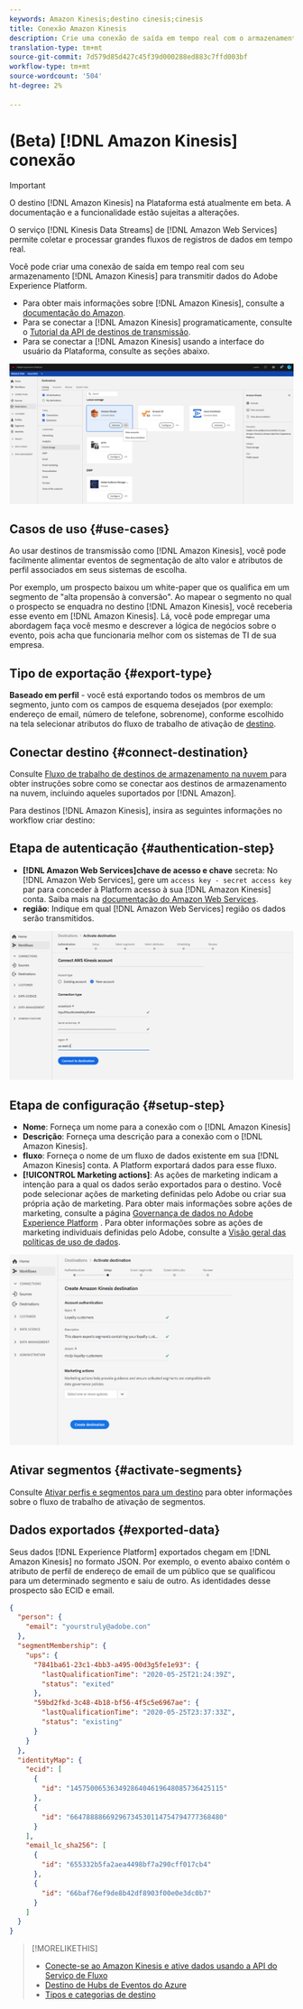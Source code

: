 ```yaml
---
keywords: Amazon Kinesis;destino cinesis;cinesis
title: Conexão Amazon Kinesis
description: Crie uma conexão de saída em tempo real com o armazenamento do Amazon Kinesis para fazer o stream de dados do Adobe Experience Platform.
translation-type: tm+mt
source-git-commit: 7d579d85d427c45f39d000288ed883c7ffd003bf
workflow-type: tm+mt
source-wordcount: '504'
ht-degree: 2%

---
```



# (Beta) [!DNL Amazon Kinesis] conexão

>[!IMPORTANT]
>
>O destino [!DNL Amazon Kinesis] na Plataforma está atualmente em beta. A documentação e a funcionalidade estão sujeitas a alterações.

O serviço [!DNL Kinesis Data Streams] de [!DNL Amazon Web Services] permite coletar e processar grandes fluxos de registros de dados em tempo real.

Você pode criar uma conexão de saída em tempo real com seu armazenamento [!DNL Amazon Kinesis] para transmitir dados do Adobe Experience Platform.

* Para obter mais informações sobre [!DNL Amazon Kinesis], consulte a [documentação do Amazon](https://docs.aws.amazon.com/streams/latest/dev/introduction.html).
* Para se conectar a [!DNL Amazon Kinesis] programaticamente, consulte o [Tutorial da API de destinos de transmissão](../../api/streaming-destinations.md).
* Para se conectar a [!DNL Amazon Kinesis] usando a interface do usuário da Plataforma, consulte as seções abaixo.

![Amazon Kinesis na interface do usuário](../../assets/catalog/cloud-storage/amazon-kinesis/catalog.png)

## Casos de uso {#use-cases}

Ao usar destinos de transmissão como [!DNL Amazon Kinesis], você pode facilmente alimentar eventos de segmentação de alto valor e atributos de perfil associados em seus sistemas de escolha.

Por exemplo, um prospecto baixou um white-paper que os qualifica em um segmento de &quot;alta propensão à conversão&quot;. Ao mapear o segmento no qual o prospecto se enquadra no destino [!DNL Amazon Kinesis], você receberia esse evento em [!DNL Amazon Kinesis]. Lá, você pode empregar uma abordagem faça você mesmo e descrever a lógica de negócios sobre o evento, pois acha que funcionaria melhor com os sistemas de TI de sua empresa.

## Tipo de exportação {#export-type}

**Baseado em perfil**  - você está exportando todos os membros de um segmento, junto com os campos de esquema desejados (por exemplo: endereço de email, número de telefone, sobrenome), conforme escolhido na tela selecionar atributos do fluxo de trabalho de ativação de  [destino](../../ui/activate-destinations.md#select-attributes).

## Conectar destino {#connect-destination}

Consulte [Fluxo de trabalho de destinos de armazenamento na nuvem ](./workflow.md)para obter instruções sobre como se conectar aos destinos de armazenamento na nuvem, incluindo aqueles suportados por [!DNL Amazon].

Para destinos [!DNL Amazon Kinesis], insira as seguintes informações no workflow criar destino:

## Etapa de autenticação {#authentication-step}

* **[!DNL Amazon Web Services]chave de acesso e chave** secreta: No  [!DNL Amazon Web Services], gere um  `access key - secret access key` par para conceder à Platform acesso à sua  [!DNL Amazon Kinesis] conta. Saiba mais na [documentação do Amazon Web Services](https://docs.aws.amazon.com/IAM/latest/UserGuide/id_credentials_access-keys.html).
* **região**: Indique em qual  [!DNL Amazon Web Services] região os dados serão transmitidos.

![Campos de entrada na etapa da conta](../../assets/catalog/cloud-storage/amazon-kinesis/account.png)

## Etapa de configuração {#setup-step}

* **Nome**: Forneça um nome para a conexão com o  [!DNL Amazon Kinesis]
* **Descrição**: Forneça uma descrição para a conexão com o  [!DNL Amazon Kinesis].
* **fluxo**: Forneça o nome de um fluxo de dados existente em sua  [!DNL Amazon Kinesis] conta. A Platform exportará dados para esse fluxo.
* **[!UICONTROL Marketing actions]**: As ações de marketing indicam a intenção para a qual os dados serão exportados para o destino. Você pode selecionar ações de marketing definidas pelo Adobe ou criar sua própria ação de marketing. Para obter mais informações sobre ações de marketing, consulte a página [Governança de dados no Adobe Experience Platform](../../../data-governance/policies/overview.md) . Para obter informações sobre as ações de marketing individuais definidas pelo Adobe, consulte a [Visão geral das políticas de uso de dados](../../../data-governance/policies/overview.md).

![Campos de entrada na etapa de autenticação](../../assets/catalog/cloud-storage/amazon-kinesis/setup.png)

<!--

>[!IMPORTANT]
>
>Platform needs `write` permissions on the bucket object where the export files will be delivered.

-->

## Ativar segmentos {#activate-segments}

Consulte [Ativar perfis e segmentos para um destino](../../ui/activate-destinations.md) para obter informações sobre o fluxo de trabalho de ativação de segmentos.

## Dados exportados {#exported-data}

Seus dados [!DNL Experience Platform] exportados chegam em [!DNL Amazon Kinesis] no formato JSON. Por exemplo, o evento abaixo contém o atributo de perfil de endereço de email de um público que se qualificou para um determinado segmento e saiu de outro. As identidades desse prospecto são ECID e email.

```json
{
  "person": {
    "email": "yourstruly@adobe.con"
  },
  "segmentMembership": {
    "ups": {
      "7841ba61-23c1-4bb3-a495-00d3g5fe1e93": {
        "lastQualificationTime": "2020-05-25T21:24:39Z",
        "status": "exited"
      },
      "59bd2fkd-3c48-4b18-bf56-4f5c5e6967ae": {
        "lastQualificationTime": "2020-05-25T23:37:33Z",
        "status": "existing"
      }
    }
  },
  "identityMap": {
    "ecid": [
      {
        "id": "14575006536349286404619648085736425115"
      },
      {
        "id": "66478888669296734530114754794777368480"
      }
    ],
    "email_lc_sha256": [
      {
        "id": "655332b5fa2aea4498bf7a290cff017cb4"
      },
      {
        "id": "66baf76ef9de8b42df8903f00e0e3dc0b7"
      }
    ]
  }
}
```



>[!MORELIKETHIS]
>
>* [Conecte-se ao Amazon Kinesis e ative dados usando a API do Serviço de Fluxo](../../api/streaming-destinations.md)
>* [Destino de Hubs de Eventos do Azure](./azure-event-hubs.md)
>* [Tipos e categorias de destino](../../destination-types.md)

